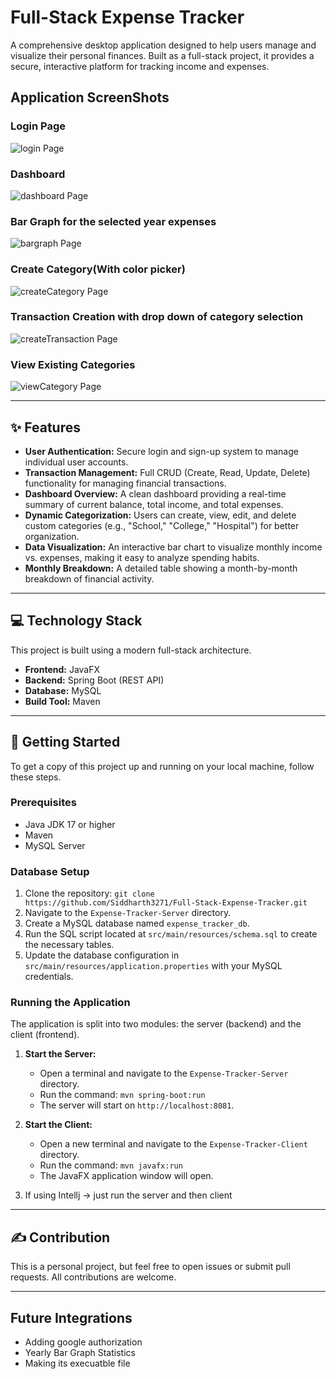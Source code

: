 # Full-Stack Expense Tracker

A comprehensive desktop application designed to help users manage and visualize their personal finances. Built as a full-stack project, it provides a secure, interactive platform for tracking income and expenses.

## Application ScreenShots

### Login Page
![login Page](images/login.png)

### Dashboard
![dashboard Page](images/dashboard.png)

### Bar Graph for the selected year expenses
![bargraph Page](images/bargraph.png)

### Create Category(With color picker)
![createCategory Page](images/createcategory.png)

### Transaction Creation with drop down of category selection
![createTransaction Page](images/createtransaction.png)

### View Existing Categories
![viewCategory Page](images/viewcategory.png)

---

## ✨ Features

* **User Authentication:** Secure login and sign-up system to manage individual user accounts.
* **Transaction Management:** Full CRUD (Create, Read, Update, Delete) functionality for managing financial transactions.
* **Dashboard Overview:** A clean dashboard providing a real-time summary of current balance, total income, and total expenses.
* **Dynamic Categorization:** Users can create, view, edit, and delete custom categories (e.g., "School," "College," "Hospital") for better organization.
* **Data Visualization:** An interactive bar chart to visualize monthly income vs. expenses, making it easy to analyze spending habits.
* **Monthly Breakdown:** A detailed table showing a month-by-month breakdown of financial activity.

---

## 💻 Technology Stack

This project is built using a modern full-stack architecture.

* **Frontend:** JavaFX
* **Backend:** Spring Boot (REST API)
* **Database:** MySQL
* **Build Tool:** Maven

---

## 🚀 Getting Started

To get a copy of this project up and running on your local machine, follow these steps.

### **Prerequisites**

* Java JDK 17 or higher
* Maven
* MySQL Server

### **Database Setup**

1.  Clone the repository:
    `git clone https://github.com/Siddharth3271/Full-Stack-Expense-Tracker.git`
2.  Navigate to the `Expense-Tracker-Server` directory.
3.  Create a MySQL database named `expense_tracker_db`.
4.  Run the SQL script located at `src/main/resources/schema.sql` to create the necessary tables.
5.  Update the database configuration in `src/main/resources/application.properties` with your MySQL credentials.

### **Running the Application**

The application is split into two modules: the server (backend) and the client (frontend).

1.  **Start the Server:**
    * Open a terminal and navigate to the `Expense-Tracker-Server` directory.
    * Run the command:
        `mvn spring-boot:run`
    * The server will start on `http://localhost:8081`.

2.  **Start the Client:**
    * Open a new terminal and navigate to the `Expense-Tracker-Client` directory.
    * Run the command:
        `mvn javafx:run`
    * The JavaFX application window will open.
3. If using Intellj -> just run the server and then client

---

## ✍️ Contribution

This is a personal project, but feel free to open issues or submit pull requests. All contributions are welcome.

---

## Future Integrations
- Adding google authorization
- Yearly Bar Graph Statistics
- Making its execuatble file
